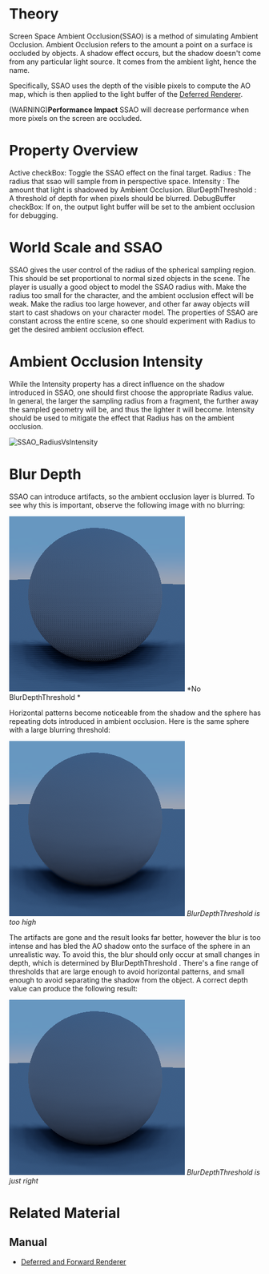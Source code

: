 
 # Theory
Screen Space Ambient Occlusion(SSAO) is a method of simulating Ambient Occlusion.  Ambient Occlusion refers to the amount a point on a surface is occluded by objects.  A shadow effect occurs, but the shadow doesn't come from any particular light source.  It comes from the ambient light, hence the name.

Specifically, SSAO uses the depth of the visible pixels to compute the AO map, which is then applied to the light buffer of the [Deferred Renderer](https://github.com/ZilchEngine/ZilchDocs/blob/master/zilch_editor_documentation/zilchmanual/graphics/renderer/deferred_renderer.markdown).

(WARNING)**Performance Impact** SSAO will decrease performance when more pixels on the screen are occluded.

 # Property Overview
Active checkBox: Toggle the SSAO effect on the final target.
Radius : The radius that ssao will sample from in perspective space.
Intensity : The amount that light is shadowed by Ambient Occlusion.
BlurDepthThreshold : A threshold of depth for when pixels should be blurred.
DebugBuffer checkBox: If on, the output light buffer will be set to the ambient occlusion for debugging.

 # World Scale and SSAO
SSAO gives the user control of the radius of the spherical sampling region.  This should be set proportional to normal sized objects in the scene.  The player is usually a good object to model the SSAO radius with.  Make the radius too small for the character, and the ambient occlusion effect will be weak.  Make the radius too large however, and other far away objects will start to cast shadows on your character model.  The properties of SSAO are constant across the entire scene, so one should experiment with Radius  to get the desired ambient occlusion effect.

 # Ambient Occlusion Intensity
While the Intensity  property has a direct influence on the shadow introduced in SSAO, one should first choose the appropriate Radius  value.  In general, the larger the sampling radius from a fragment, the further away the sampled geometry will be, and thus the lighter it will become.  Intensity  should be used to mitigate the effect that Radius  has on the ambient occlusion.



![SSAO_RadiusVsIntensity](https://raw.githubusercontent.com/ZilchEngine/ZilchFiles/master/doc_files/48206.gif)


 # Blur Depth
SSAO can introduce artifacts, so the ambient occlusion layer is blurred.  To see why this is important, observe the following image with no blurring:



![image](https://raw.githubusercontent.com/ZilchEngine/ZilchFiles/master/doc_files/28587.png) *No BlurDepthThreshold *


Horizontal patterns become noticeable from the shadow and the sphere has repeating dots introduced in ambient occlusion.  Here is the same sphere with a large blurring threshold:



![image](https://raw.githubusercontent.com/ZilchEngine/ZilchFiles/master/doc_files/28585.png) *BlurDepthThreshold  is too high*


The artifacts are gone and the result looks far better, however the blur is too intense and has bled the AO shadow onto the surface of the sphere in an unrealistic way.  To avoid this, the blur should only occur at small changes in depth, which is determined by BlurDepthThreshold .  There's a fine range of thresholds that are large enough to avoid horizontal patterns, and small enough to avoid separating the shadow from the object.  A correct depth value can produce the following result:



![image](https://raw.githubusercontent.com/ZilchEngine/ZilchFiles/master/doc_files/28583.png) *BlurDepthThreshold  is just right*


 # Related Material
 ## Manual
- [Deferred and Forward Renderer](https://github.com/ZilchEngine/ZilchDocs/blob/master/zilch_editor_documentation/zilchmanual/graphics/renderer/deferred_renderer.markdown) 

 